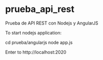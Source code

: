 # prueba_api_rest
Prueba de API REST con Nodejs y AngularJS

To start nodejs application:

cd prueba/angularjs
node app.js

Enter to http://localhost:2020
